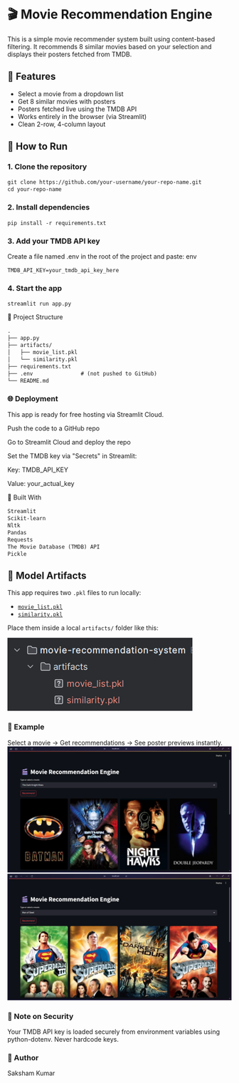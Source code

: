 # 🎬 Movie Recommendation Engine

This is a simple movie recommender system built using content-based filtering. It recommends 8 similar movies based on your selection and displays their posters fetched from TMDB.

## 🔧 Features

- Select a movie from a dropdown list
- Get 8 similar movies with posters
- Posters fetched live using the TMDB API
- Works entirely in the browser (via Streamlit)
- Clean 2-row, 4-column layout

## 🚀 How to Run

### 1. Clone the repository
```
git clone https://github.com/your-username/your-repo-name.git
cd your-repo-name
```

### 2. Install dependencies
```
pip install -r requirements.txt
```

### 3. Add your TMDB API key
Create a file named .env in the root of the project and paste:
env
```angular2html
TMDB_API_KEY=your_tmdb_api_key_here
```

### 4. Start the app
```angular2html
streamlit run app.py
```

📁 Project Structure
```angular2html
.
├── app.py
├── artifacts/
│   ├── movie_list.pkl
│   └── similarity.pkl
├── requirements.txt
├── .env               # (not pushed to GitHub)
└── README.md
```

### 🌐 Deployment
This app is ready for free hosting via Streamlit Cloud.

Push the code to a GitHub repo

Go to Streamlit Cloud and deploy the repo

Set the TMDB key via "Secrets" in Streamlit:

Key: TMDB_API_KEY

Value: your_actual_key

🧠 Built With
```angular2html
Streamlit
Scikit-learn
Nltk
Pandas
Requests
The Movie Database (TMDB) API
Pickle 
```
## 🧠 Model Artifacts

This app requires two `.pkl` files to run locally:

- [`movie_list.pkl`]([https://drive.google.com/file/d/10-fy6yDd5ijhwn9keAe7oGU1MBXhO178/view?usp=sharing](https://huggingface.co/datasets/saakshammm/movie-rec-artifacts/blob/main/movie_list.pkl))
- [`similarity.pkl`]([https://drive.google.com/file/d/102huNjyF6_IIhDuR3HxX-oNsbFb6j9Y_/view?usp=sharing](https://huggingface.co/datasets/saakshammm/movie-rec-artifacts/blob/main/similarity.pkl))

Place them inside a local `artifacts/` folder like this:

![img_2.png](img_2.png)

### 📸 Example
Select a movie → Get recommendations → See poster previews instantly.
![img.png](img.png)
![img_1.png](img_1.png)
### 🔐 Note on Security
Your TMDB API key is loaded securely from environment variables using python-dotenv. Never hardcode keys.

### 👤 Author
Saksham Kumar

